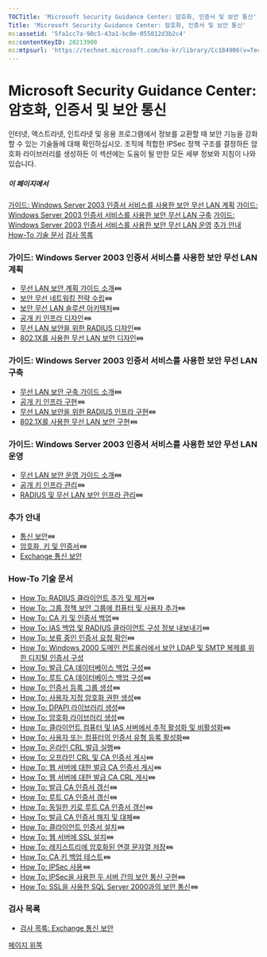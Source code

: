 ```yaml
---
TOCTitle: 'Microsoft Security Guidance Center: 암호화, 인증서 및 보안 통신'
Title: 'Microsoft Security Guidance Center: 암호화, 인증서 및 보안 통신'
ms:assetid: '5fa1cc7a-90c5-43a1-bc0e-055012d3b2c4'
ms:contentKeyID: 20213908
ms:mtpsurl: 'https://technet.microsoft.com/ko-kr/library/Cc184906(v=TechNet.10)'
---
```


Microsoft Security Guidance Center: 암호화, 인증서 및 보안 통신
===============================================================

인터넷, 엑스트라넷, 인트라넷 및 응용 프로그램에서 정보를 교환할 때 보안 기능을 강화할 수 있는 기술들에 대해 확인하십시오. 조직에 적합한 IPSec 정책 구조를 결정하든 암호화 라이브러리를 생성하든 이 섹션에는 도움이 될 만한 모든 세부 정보와 지침이 나와 있습니다.

##### 이 페이지에서

[](#e3)[가이드: Windows Server 2003 인증서 서비스를 사용한 보안 무선 LAN 계획](#e3)
[](#epc)[가이드: Windows Server 2003 인증서 서비스를 사용한 보안 무선 LAN 구축](#epc)
[](#esd)[가이드: Windows Server 2003 인증서 서비스를 사용한 보안 무선 LAN 운영](#esd)
[](#eoe)[추가 안내](#eoe)
[](#ehf)[How-To 기술 문서](#ehf)
[](#ereac)[검사 목록](#ereac)

### 가이드: Windows Server 2003 인증서 서비스를 사용한 보안 무선 LAN 계획

-   [무선 LAN 보안 계획 가이드 소개](http://www.microsoft.com/technet/security/guidance/secmod167.mspx)![](images/Cc184906.tous(ko-kr,TechNet.10).gif)
-   [보안 무선 네트워킹 전략 수립](http://www.microsoft.com/technet/security/guidance/secmod168.mspx)![](images/Cc184906.tous(ko-kr,TechNet.10).gif)
-   [보안 무선 LAN 솔루션 아키텍처](http://www.microsoft.com/technet/security/guidance/secmod169.mspx)![](images/Cc184906.tous(ko-kr,TechNet.10).gif)
-   [공개 키 인프라 디자인](http://www.microsoft.com/technet/security/guidance/secmod170.mspx)![](images/Cc184906.tous(ko-kr,TechNet.10).gif)
-   [무선 LAN 보안을 위한 RADIUS 디자인](http://www.microsoft.com/technet/security/guidance/secmod171.mspx)![](images/Cc184906.tous(ko-kr,TechNet.10).gif)
-   [802.1X를 사용한 무선 LAN 보안 디자인](http://www.microsoft.com/technet/security/guidance/secmod172.mspx)![](images/Cc184906.tous(ko-kr,TechNet.10).gif)

### 가이드: Windows Server 2003 인증서 서비스를 사용한 보안 무선 LAN 구축

-   [무선 LAN 보안 구축 가이드 소개](http://www.microsoft.com/technet/security/guidance/secmod160.mspx)![](images/Cc184906.tous(ko-kr,TechNet.10).gif)
-   [공개 키 인프라 구현](http://www.microsoft.com/technet/security/guidance/secmod161.mspx)![](images/Cc184906.tous(ko-kr,TechNet.10).gif)
-   [무선 LAN 보안을 위한 RADIUS 인프라 구현](http://www.microsoft.com/technet/security/guidance/secmod162.mspx)![](images/Cc184906.tous(ko-kr,TechNet.10).gif)
-   [802.1X를 사용한 무선 LAN 보안 구현](http://www.microsoft.com/technet/security/guidance/secmod163.mspx)![](images/Cc184906.tous(ko-kr,TechNet.10).gif)

### 가이드: Windows Server 2003 인증서 서비스를 사용한 보안 무선 LAN 운영

-   [무선 LAN 보안 운영 가이드 소개](http://www.microsoft.com/technet/security/guidance/secmod164.mspx)![](images/Cc184906.tous(ko-kr,TechNet.10).gif)
-   [공개 키 인프라 관리](http://www.microsoft.com/technet/security/guidance/secmod165.mspx)![](images/Cc184906.tous(ko-kr,TechNet.10).gif)
-   [RADIUS 및 무선 LAN 보안 인프라 관리](http://www.microsoft.com/technet/security/guidance/secmod166.mspx)![](images/Cc184906.tous(ko-kr,TechNet.10).gif)

### 추가 안내

-   [통신 보안](http://msdn.microsoft.com/library/default.asp?url=/library/en-us/secmod/html/secmod04.asp)![](images/Cc184906.tous(ko-kr,TechNet.10).gif)
-   [암호화, 키 및 인증서](http://msdn.microsoft.com/library/default.asp?url=/library/en-us/secmod/html/secmod39.asp)![](images/Cc184906.tous(ko-kr,TechNet.10).gif)
-   [Exchange 통신 보안](http://www.microsoft.com/korea/technet/security/guidance/secmod44.asp)

### How-To 기술 문서

-   [How To: RADIUS 클라이언트 추가 및 제거](http://www.microsoft.com/technet/security/guidance/secmod190.asp)![](images/Cc184906.tous(ko-kr,TechNet.10).gif)
-   [How To: 그룹 정책 보안 그룹에 컴퓨터 및 사용자 추가](http://www.microsoft.com/technet/security/guidance/secmod189.asp)![](images/Cc184906.tous(ko-kr,TechNet.10).gif)
-   [How To: CA 키 및 인증서 백업](http://www.microsoft.com/technet/security/guidance/secmod174.asp)![](images/Cc184906.tous(ko-kr,TechNet.10).gif)
-   [How To: IAS 백업 및 RADIUS 클라이언트 구성 정보 내보내기](http://www.microsoft.com/technet/security/guidance/secmod191.asp)![](images/Cc184906.tous(ko-kr,TechNet.10).gif)
-   [How To: 보류 중인 인증서 요청 확인](http://www.microsoft.com/technet/security/guidance/secmod175.asp)![](images/Cc184906.tous(ko-kr,TechNet.10).gif)
-   [How To: Windows 2000 도메인 컨트롤러에서 보안 LDAP 및 SMTP 복제를 위한 디지털 인증서 구성](http://www.microsoft.com/korea/technet/security/guidance/secmod154.asp)
-   [How To: 발급 CA 데이터베이스 백업 구성](http://www.microsoft.com/technet/security/guidance/secmod176.asp)![](images/Cc184906.tous(ko-kr,TechNet.10).gif)
-   [How To: 루트 CA 데이터베이스 백업 구성](http://www.microsoft.com/technet/security/guidance/secmod177.asp)![](images/Cc184906.tous(ko-kr,TechNet.10).gif)
-   [How To: 인증서 등록 그룹 생성](http://www.microsoft.com/technet/security/guidance/secmod178.asp)![](images/Cc184906.tous(ko-kr,TechNet.10).gif)
-   [How To: 사용자 지정 암호화 권한 생성](http://msdn.microsoft.com/library/default.asp?url=/library/en-us/secmod/html/secmod115.asp)![](images/Cc184906.tous(ko-kr,TechNet.10).gif)
-   [How To: DPAPI 라이브러리 생성](http://msdn.microsoft.com/library/default.asp?url=/library/en-us/secmod/html/secmod21.asp)![](images/Cc184906.tous(ko-kr,TechNet.10).gif)
-   [How To: 암호화 라이브러리 생성](http://msdn.microsoft.com/library/default.asp?url=/library/en-us/secmod/html/secmod24.asp)![](images/Cc184906.tous(ko-kr,TechNet.10).gif)
-   [How To: 클라이언트 컴퓨터 및 IAS 서버에서 추적 활성화 및 비활성화](http://www.microsoft.com/technet/security/guidance/secmod192.asp)![](images/Cc184906.tous(ko-kr,TechNet.10).gif)
-   [How To: 사용자 또는 컴퓨터의 인증서 유형 등록 활성화](http://www.microsoft.com/technet/security/guidance/secmod179.asp)![](images/Cc184906.tous(ko-kr,TechNet.10).gif)
-   [How To: 온라인 CRL 발급 실행](http://www.microsoft.com/technet/security/guidance/secmod180.asp)![](images/Cc184906.tous(ko-kr,TechNet.10).gif)
-   [How To: 오프라인 CRL 및 CA 인증서 게시](http://www.microsoft.com/technet/security/guidance/secmod181.asp)![](images/Cc184906.tous(ko-kr,TechNet.10).gif)
-   [How To: 웹 서버에 대한 발급 CA 인증서 게시](http://www.microsoft.com/technet/security/guidance/secmod182.asp)![](images/Cc184906.tous(ko-kr,TechNet.10).gif)
-   [How To: 웹 서버에 대한 발급 CA CRL 게시](http://www.microsoft.com/technet/security/guidance/secmod183.asp)![](images/Cc184906.tous(ko-kr,TechNet.10).gif)
-   [How To: 발급 CA 인증서 갱신](http://www.microsoft.com/technet/security/guidance/secmod184.asp)![](images/Cc184906.tous(ko-kr,TechNet.10).gif)
-   [How To: 루트 CA 인증서 갱신](http://www.microsoft.com/technet/security/guidance/secmod185.asp)![](images/Cc184906.tous(ko-kr,TechNet.10).gif)
-   [How To: 동일한 키로 루트 CA 인증서 갱신](http://www.microsoft.com/technet/security/guidance/secmod188.asp)![](images/Cc184906.tous(ko-kr,TechNet.10).gif)
-   [How To: 발급 CA 인증서 해지 및 대체](http://www.microsoft.com/technet/security/guidance/secmod187.asp)![](images/Cc184906.tous(ko-kr,TechNet.10).gif)
-   [How To: 클라이언트 인증서 설치](http://msdn.microsoft.com/library/default.asp?url=/library/en-us/secmod/html/secmod31.asp)![](images/Cc184906.tous(ko-kr,TechNet.10).gif)
-   [How To: 웹 서버에 SSL 설치](http://msdn.microsoft.com/library/default.asp?url=/library/en-us/secmod/html/secmod30.asp)![](images/Cc184906.tous(ko-kr,TechNet.10).gif)
-   [How To: 레지스트리에 암호화된 연결 문자열 저장](http://msdn.microsoft.com/library/default.asp?url=/library/en-us/secmod/html/secmod25.asp)![](images/Cc184906.tous(ko-kr,TechNet.10).gif)
-   [How To: CA 키 백업 테스트](http://www.microsoft.com/technet/security/guidance/secmod186.asp)![](images/Cc184906.tous(ko-kr,TechNet.10).gif)
-   [How To: IPSec 사용](http://msdn.microsoft.com/library/default.asp?url=/library/en-us/secmod/html/secmod111.asp)![](images/Cc184906.tous(ko-kr,TechNet.10).gif)
-   [How To: IPSec을 사용한 두 서버 간의 보안 통신 구현](http://msdn.microsoft.com/library/default.asp?url=/library/en-us/secmod/html/secmod32.asp)![](images/Cc184906.tous(ko-kr,TechNet.10).gif)
-   [How To: SSL을 사용한 SQL Server 2000과의 보안 통신](http://msdn.microsoft.com/library/default.asp?url=/library/en-us/secmod/html/secmod33.asp)![](images/Cc184906.tous(ko-kr,TechNet.10).gif)

### 검사 목록

-   [검사 목록: Exchange 통신 보안](http://www.microsoft.com/korea/technet/security/guidance/secmod47.asp)

[](#mainsection)[페이지 위쪽](#mainsection)
